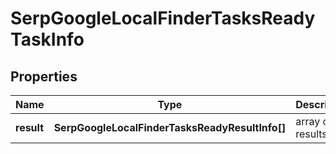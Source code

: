 # SerpGoogleLocalFinderTasksReadyTaskInfo

## Properties

| Name | Type | Description | Notes |
|------------ | ------------- | ------------- | -------------|
**result** | **SerpGoogleLocalFinderTasksReadyResultInfo[]** | array of results |[optional]|